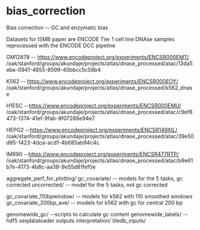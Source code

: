 # bias_correction
Bias correction -- GC and enzymatic bias 

Datasets for ISMB paper are ENCODE Tier 1 cell line DNAse samples reprocessed with the ENCODE DCC pipeline 

GM12878 -- https://www.encodeproject.org/experiments/ENCSR000EMT/
/oak/stanford/groups/akundaje/projects/atlas/dnase_processed/atac/13da5ebe-0941-4855-8599-40bbcc5c58b4


K562 -- https://www.encodeproject.org/experiments/ENCSR000EOY/
/oak/stanford/groups/akundaje/projects/atlas/dnase_processed/k562_dnase


H1ESC --https://www.encodeproject.org/experiments/ENCSR000EMU/
/oak/stanford/groups/akundaje/projects/atlas/dnase_processed/atac/c9ef8473-1374-41ef-9fab-8f07288e94e7


HEPG2 --https://www.encodeproject.org/experiments/ENCSR149XIL/
/oak/stanford/groups/akundaje/projects/atlas/dnase_processed/atac/39e50d95-1423-4dca-acd1-4b685ab94c4c

IMR90 --https://www.encodeproject.org/experiments/ENCSR477RTP/
/oak/stanford/groups/akundaje/projects/atlas/dnase_processed/atac/b9e61b7e-4173-4b8c-aa38-9e55d81fef0e


aggregate_perf_for_plotting/
gc_covariate/ -- models for the 5 tasks, gc corrected 
uncorrected/ -- model for the 5 tasks, not gc corrected

gc_covariate_110bpwindow/ -- models for k562 with 110 smoothed windows 
gc_covariate_200bp_ave/ -- models for k562 with gc for central 200 bp

genomewide_gc/ --scripts to calculate gc content 
genomewide_labels/ -- hdf5 seqdataloader outputs 
interpretation/ 
tiledb_inputs/

